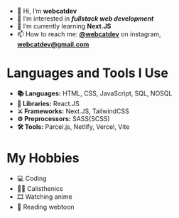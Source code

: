 - 👋 Hi, I’m **webcatdev**
- 👀 I’m interested in ***fullstack web development***
- 🌱 I’m currently learning **Next.JS**
- 📫 How to reach me: **[@webcatdev](https://www.instagram.com/webcatdev/)** on instagram, **webcatdev@gmail.com**

# Languages and Tools I Use
- **📚 Languages:** HTML, CSS, JavaScript, SQL, NOSQL
- **🔪 Libraries:** React.JS
- **⚔ Frameworks:** Next.JS, TailwindCSS
- **⚙ Preprocessors:** SASS(SCSS)
- **🛠 Tools:** Parcel.js, Netlify, Vercel, Vite

# My Hobbies
- 💻 Coding
- 🤸‍♂️ Calisthenics
- 🎞 Watching anime
- 📖 Reading webtoon


